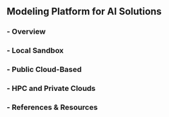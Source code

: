 ## Modeling Platform for AI Solutions
### - Overview
### - Local Sandbox
### - Public Cloud-Based
### - HPC and Private Clouds
### - References & Resources

